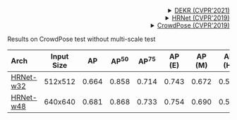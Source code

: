 <!-- [ALGORITHM] -->

<details>
<summary align="right"><a href="https://arxiv.org/abs/2104.02300">DEKR (CVPR'2021)</a></summary>

```bibtex
@inproceedings{geng2021bottom,
  title={Bottom-up human pose estimation via disentangled keypoint regression},
  author={Geng, Zigang and Sun, Ke and Xiao, Bin and Zhang, Zhaoxiang and Wang, Jingdong},
  booktitle={Proceedings of the IEEE/CVF Conference on Computer Vision and Pattern Recognition},
  pages={14676--14686},
  year={2021}
}
```

</details>

<!-- [ALGORITHM] -->

<details>
<summary align="right"><a href="http://openaccess.thecvf.com/content_CVPR_2019/html/Sun_Deep_High-Resolution_Representation_Learning_for_Human_Pose_Estimation_CVPR_2019_paper.html">HRNet (CVPR'2019)</a></summary>

```bibtex
@inproceedings{sun2019deep,
  title={Deep high-resolution representation learning for human pose estimation},
  author={Sun, Ke and Xiao, Bin and Liu, Dong and Wang, Jingdong},
  booktitle={Proceedings of the IEEE conference on computer vision and pattern recognition},
  pages={5693--5703},
  year={2019}
}
```

</details>

<!-- [DATASET] -->

<details>
<summary align="right"><a href="http://openaccess.thecvf.com/content_CVPR_2019/html/Li_CrowdPose_Efficient_Crowded_Scenes_Pose_Estimation_and_a_New_Benchmark_CVPR_2019_paper.html">CrowdPose (CVPR'2019)</a></summary>

```bibtex
@article{li2018crowdpose,
  title={CrowdPose: Efficient Crowded Scenes Pose Estimation and A New Benchmark},
  author={Li, Jiefeng and Wang, Can and Zhu, Hao and Mao, Yihuan and Fang, Hao-Shu and Lu, Cewu},
  journal={arXiv preprint arXiv:1812.00324},
  year={2018}
}
```

</details>

Results on CrowdPose test without multi-scale test

| Arch                                           | Input Size |  AP   | AP<sup>50</sup> | AP<sup>75</sup> | AP (E) | AP (M) | AP (H) |                      ckpt                      |                      log                      |
| :--------------------------------------------- | :--------: | :---: | :-------------: | :-------------: | :----: | :----: | :----: | :--------------------------------------------: | :-------------------------------------------: |
| [HRNet-w32](/configs/body_2d_keypoint/dekr/crowdpose/dekr_hrnet-w32_8xb10-300e_crowdpose-512x512.py) |  512x512   | 0.664 |      0.858      |      0.714      | 0.743  | 0.672  | 0.574  | [ckpt](https://download.openmmlab.com/mmpose/bottom_up/dekr/hrnet_w32_crowdpose_512x512-685aff75_20220924.pth) | [log](https://download.openmmlab.com/mmpose/bottom_up/dekr/hrnet_w32_crowdpose_512x512-20220924.log.json) |
| [HRNet-w48](/configs/body_2d_keypoint/dekr/crowdpose/dekr_hrnet-w48_8xb5-300e_crowdpose-640x640.py) |  640x640   | 0.681 |      0.868      |      0.733      | 0.754  | 0.690  | 0.597  | [ckpt](https://download.openmmlab.com/mmpose/bottom_up/dekr/hrnet_w48_crowdpose_640x640-ef6b6040_20220930.pth) | [log](https://download.openmmlab.com/mmpose/bottom_up/dekr/hrnet_w48_crowdpose_640x640-20220930.log.json) |
